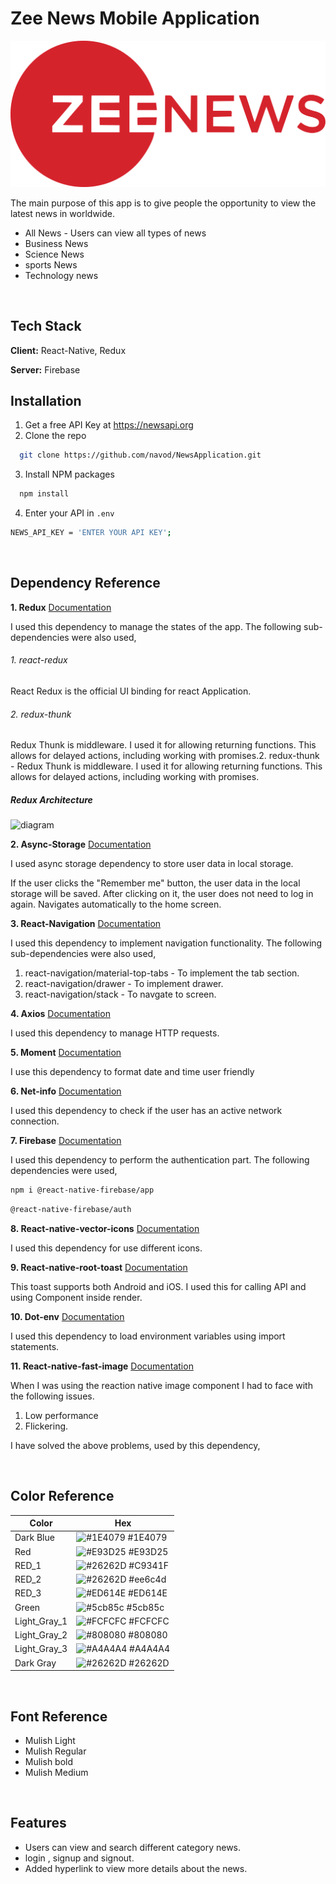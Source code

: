 # Zee News Mobile Application

![Logo](assets/logo.png)

The main purpose of this app is to give people the opportunity to view the latest news in worldwide.

- All News - Users can view all types of news
- Business News
- Science News
- sports News
- Technology news

<br/>

## Tech Stack

**Client:** React-Native, Redux

**Server:** Firebase
<br/>

## Installation

1. Get a free API Key at https://newsapi.org
2. Clone the repo
```bash
  git clone https://github.com/navod/NewsApplication.git
```
3. Install NPM packages
```bash
  npm install
```

4. Enter your API in `.env`
```bash
NEWS_API_KEY = 'ENTER YOUR API KEY';
```

<br/>

## Dependency Reference

**1. Redux** [Documentation](https://redux.js.org/introduction/getting-started)

I used this dependency to manage the states of the app. The following sub-dependencies were also used,
###### 1. react-redux
React Redux is the official UI binding for react Application.
###### 2. redux-thunk
Redux Thunk is middleware. I used it for allowing returning functions. This allows for delayed actions, including working with promises.2. redux-thunk - Redux Thunk is middleware. I used it for allowing returning functions. This allows for delayed actions, including working with promises.

##### Redux Architecture
![diagram]()

**2. Async-Storage** [Documentation](https://react-native-async-storage.github.io/async-storage/docs/usage/)

I used async storage dependency to store user data in local storage.

If the user clicks the "Remember me" button, the user data in the local storage will be saved. After clicking on it, the user does not need to log in again. Navigates automatically to the home screen.

**3. React-Navigation** [Documentation](https://reactnavigation.org/)

I used this dependency to implement navigation functionality. The following sub-dependencies were also used,

1.  react-navigation/material-top-tabs - To implement the tab section.
2.  react-navigation/drawer - To implement drawer.
3.  react-navigation/stack - To navgate to screen.

**4. Axios** [Documentation](https://www.npmjs.com/package/axios)

I used this dependency to manage HTTP requests.

**5. Moment** [Documentation](https://momentjs.com/)

I use this dependency to format date and time user friendly

**6. Net-info** [Documentation](https://github.com/react-native-netinfo/react-native-netinfo)

I used this dependency to check if the user has an active network connection.

**7. Firebase** [Documentation](https://rnfirebase.io/)

I used this dependency to perform the authentication part. The following dependencies were used,

```bash
npm i @react-native-firebase/app
```

```bash
@react-native-firebase/auth
```
**8. React-native-vector-icons** [Documentation](https://www.npmjs.com/package/react-native-vector-icons)

I used this dependency for use different icons.

**9. React-native-root-toast** [Documentation](https://www.npmjs.com/package/react-native-root-toast)

This toast supports both Android and iOS. I used this for calling API and using Component inside render.


**10. Dot-env** [Documentation](https://www.npmjs.com/package/react-native-dotenv)

I used this dependency to load environment variables using import statements.

**11. React-native-fast-image** [Documentation](https://www.npmjs.com/package/react-native-fast-image)

When I was using the reaction native image component I had to face with the following issues.

1. Low performance
2. Flickering.

I have solved the above problems, used by this dependency,

<br/>

## Color Reference

| Color     | Hex                                                              |
| --------- | ---------------------------------------------------------------- |
| Dark Blue | ![#1E4079](https://via.placeholder.com/10/1E4079?text=+) #1E4079 |
| Red       | ![#E93D25](https://via.placeholder.com/10/E93D25?text=+) #E93D25 |
| RED_1 | ![#26262D](https://via.placeholder.com/10/C9341F?text=+) #C9341F |
| RED_2 | ![#26262D](https://via.placeholder.com/10/ee6c4d?text=+) #ee6c4d |
| RED_3 | ![#ED614E](https://via.placeholder.com/10/ED614E?text=+) #ED614E |
| Green     | ![#5cb85c](https://via.placeholder.com/10/5cb85c?text=+) #5cb85c |
| Light_Gray_1 | ![#FCFCFC](https://via.placeholder.com/10/FCFCFC?text=+) #FCFCFC |
| Light_Gray_2 | ![#808080](https://via.placeholder.com/10/808080?text=+) #808080 |
| Light_Gray_3 | ![#A4A4A4](https://via.placeholder.com/10/A4A4A4?text=+) #A4A4A4 |
| Dark Gray | ![#26262D](https://via.placeholder.com/10/26262D?text=+) #26262D |
<br/>

## Font Reference

- Mulish Light
- Mulish Regular
- Mulish bold
- Mulish Medium
<br/>

## Features

- Users can view and search different category news.
- login , signup and signout.
- Added hyperlink to view more details about the news.
